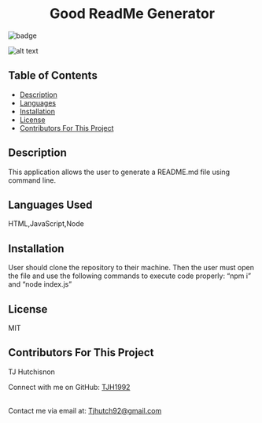 
  <h1 align='center'>Good ReadMe Generator</h1>

  ![badge](https://img.shields.io/badge/license-MIT-brightgreen)<br/>

  ![alt text](./demo.gif)

  ## Table of Contents
  - [Description](#projectDescription)
  - [Languages](#projectLanguages)
  - [Installation](#projectInstallation)
  - [License](#projectLicense)
  - [Contributors For This Project](#projectContributors)

  ## Description
  This application allows the user to generate a README.md file using command line. 

  ## Languages Used
  HTML,JavaScript,Node

  ## Installation
  User should clone the repository to their machine. Then the user must open the file and use the following commands to execute code properly:  “npm i” and “node index.js”

  ## License
  MIT

  ## Contributors For This Project
  TJ Hutchisnon 

  Connect with me on GitHub: [TJH1992](https://github.com/TJH1992)<br />
  <br />

  Contact me via email at: Tjhutch92@gmail.com<br />
  <br />
